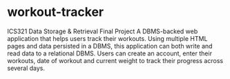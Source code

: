 # workout-tracker

ICS321 Data Storage & Retrieval Final Project
A DBMS-backed web application that helps users track their workouts. Using multiple HTML pages and data persisted in a DBMS, this application can both write and read data to a relational DBMS. Users can create an account, enter their workouts, date of workout and current weight to track their progress across several days.
